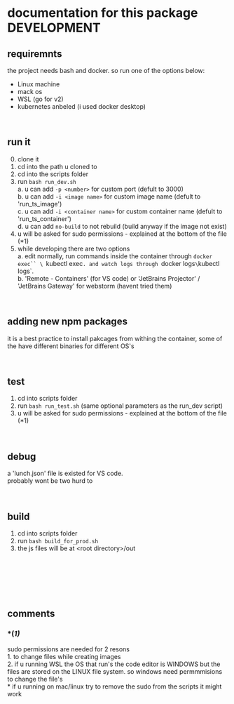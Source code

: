 # documentation for this package DEVELOPMENT
## requiremnts
the project needs bash and docker. so run one of the options below: 
  - Linux machine  
  - mack os  
  - WSL (go for v2)
- kubernetes anbeled (i used docker desktop)  


<br>

## run it
0. clone it
1. cd into the path u cloned to
2. cd into the scripts folder
3. run `bash run_dev.sh`  
  a. u can add `-p <number>` for custom port (defult to 3000)   
  b. u can add `-i <image name>` for custom image name (defult to 'run_ts_image')  
  c. u can add `-i <container name>` for custom container name (defult to 'run_ts_container')  
  d. u can add `no-build` to not rebuild (build anyway if the image not exist)
4. u will be asked for sudo permissions - explained at the bottom of the file (*1)
5. while developing there are two options  
    a. edit normally, run commands inside the container through `docker exec`` \ `kubectl exec`. and watch logs through `docker logs` \ `kubectl logs`.  
    b. 'Remote - Containers' (for VS code) or 'JetBrains Projector' / 'JetBrains Gateway' for webstorm (havent tried them)


<br>

## adding new npm packages  
  it is a best practice to install pakcages from withing the container, some of the have different binaries for different OS's


<br>

## test
1. cd into scripts folder
2. run `bash run_test.sh` (same optional parameters as the run_dev script)
3. u will be asked for sudo permissions - explained at the bottom of the file (*1)


<br>

## debug
a 'lunch.json' file is existed for VS code.  
probably wont be two hurd to


<br>

## build
1. cd into scripts folder
2. run `bash build_for_prod.sh` 
3. the js files will be at \<root directory>/out







<br>
<br>
<br>
<br>
<br>

## comments

### *(*1)*
sudo permissions are needed for 2 resons  
    1. to change files while creating images  
    2. if u running WSL the OS that run's the code editor is WINDOWS but the files are stored on the LINUX file system. so windows need permmmisions to change the file's  
    \* if u running on mac/linux try to remove the sudo from the scripts it might work


